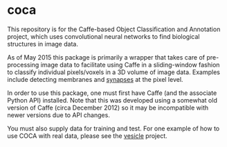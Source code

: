 # coca
 This repository is for the Caffe-based Object Classification and
 Annotation project, which uses convolutional neural networks to find
 biological structures in image data.

As of May 2015 this package is primarily a wrapper that takes care of
pre-processing image data to facilitate using Caffe in a
sliding-window fashion to classify individual pixels/voxels in a 3D
volume of image data.  Examples include detecting membranes and
[synapses](http://arxiv.org/abs/1403.3724)  at the pixel level.

In order to use this package, one must first have Caffe (and the
associate Python API) installed.   Note that this was developed using
a somewhat old version of Caffe (circa December 2012) so it may be
incompatible with newer versions due to API changes.

You must also supply data for training and test.  For one example of
how to use COCA with real data, please see the
[vesicle](https://github.com/openconnectome/vesicle) project.

